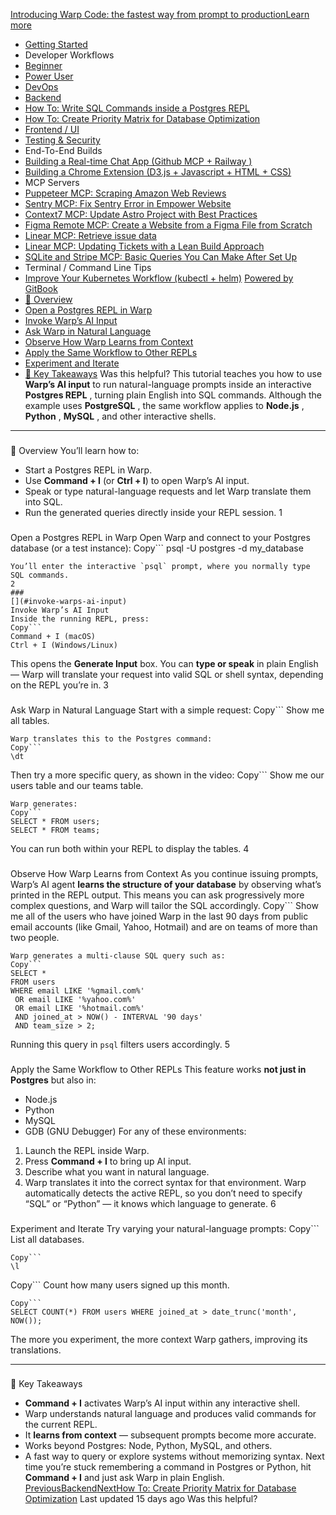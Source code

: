 [Introducing Warp Code: the fastest way from prompt to productionLearn more ](https://www.warp.dev/blog/introducing-warp-code-prompt-to-prod)
 * [Getting Started](/university)
 * Developer Workflows
 * [Beginner](/university/developer-workflows/beginner)
 * [Power User](/university/developer-workflows/power-user)
 * [DevOps](/university/developer-workflows/devops)
 * [Backend](/university/developer-workflows/backend)
 * [How To: Write SQL Commands inside a Postgres REPL](/university/developer-workflows/backend/how-to-write-sql-commands-inside-a-postgres-repl)
 * [How To: Create Priority Matrix for Database Optimization](/university/developer-workflows/backend/how-to-create-priority-matrix-for-database-optimization)
 * [Frontend / UI](/university/developer-workflows/frontend-ui)
 * [Testing & Security](/university/developer-workflows/testing-and-security)
 * End-To-End Builds
 * [Building a Real-time Chat App (Github MCP + Railway )](/university/end-to-end-builds/building-a-real-time-chat-app-github-mcp-+-railway)
 * [Building a Chrome Extension (D3.js + Javascript + HTML + CSS)](/university/end-to-end-builds/building-a-chrome-extension-d3.js-+-javascript-+-html-+-css)
 * MCP Servers
 * [Puppeteer MCP: Scraping Amazon Web Reviews ](/university/mcp-servers/puppeteer-mcp-scraping-amazon-web-reviews)
 * [Sentry MCP: Fix Sentry Error in Empower Website](/university/mcp-servers/sentry-mcp-fix-sentry-error-in-empower-website)
 * [Context7 MCP: Update Astro Project with Best Practices](/university/mcp-servers/context7-mcp-update-astro-project-with-best-practices)
 * [Figma Remote MCP: Create a Website from a Figma File from Scratch](/university/mcp-servers/figma-remote-mcp-create-a-website-from-a-figma-file-from-scratch)
 * [Linear MCP: Retrieve issue data](/university/mcp-servers/linear-mcp-retrieve-issue-data)
 * [Linear MCP: Updating Tickets with a Lean Build Approach](/university/mcp-servers/linear-mcp-updating-tickets-with-a-lean-build-approach)
 * [SQLite and Stripe MCP: Basic Queries You Can Make After Set Up](/university/mcp-servers/sqlite-and-stripe-mcp-basic-queries-you-can-make-after-set-up)
 * Terminal / Command Line Tips
 * [Improve Your Kubernetes Workflow (kubectl + helm)](/university/terminal-command-line-tips/improve-your-kubernetes-workflow-kubectl-+-helm)
[Powered by GitBook](https://www.gitbook.com/?utm_source=content&utm_medium=trademark&utm_campaign=c5dAwvMCRiTxUOdDicqy)
 * [🧠 Overview](#overview)
 * [Open a Postgres REPL in Warp](#open-a-postgres-repl-in-warp)
 * [Invoke Warp’s AI Input](#invoke-warps-ai-input)
 * [Ask Warp in Natural Language](#ask-warp-in-natural-language)
 * [Observe How Warp Learns from Context](#observe-how-warp-learns-from-context)
 * [Apply the Same Workflow to Other REPLs](#apply-the-same-workflow-to-other-repls)
 * [Experiment and Iterate](#experiment-and-iterate)
 * [🏁 Key Takeaways](#key-takeaways)
Was this helpful?
This tutorial teaches you how to use **Warp’s AI input** to run natural-language prompts inside an interactive **Postgres REPL** , turning plain English into SQL commands. Although the example uses **PostgreSQL** , the same workflow applies to **Node.js** , **Python** , **MySQL** , and other interactive shells.
* * *
### 
[](#overview)
🧠 Overview
You’ll learn how to:
 * Start a Postgres REPL in Warp.
 * Use **Command + I** (or **Ctrl + I**) to open Warp’s AI input.
 * Speak or type natural-language requests and let Warp translate them into SQL.
 * Run the generated queries directly inside your REPL session.
1
### 
[](#open-a-postgres-repl-in-warp)
Open a Postgres REPL in Warp
Open Warp and connect to your Postgres database (or a test instance):
Copy```
psql -U postgres -d my_database
```
You’ll enter the interactive `psql` prompt, where you normally type SQL commands.
2
### 
[](#invoke-warps-ai-input)
Invoke Warp’s AI Input
Inside the running REPL, press:
Copy```
Command + I (macOS)
Ctrl + I (Windows/Linux)
```
This opens the **Generate Input** box.
You can **type or speak** in plain English — Warp will translate your request into valid SQL or shell syntax, depending on the REPL you’re in.
3
### 
[](#ask-warp-in-natural-language)
Ask Warp in Natural Language
Start with a simple request:
Copy```
Show me all tables.
```
Warp translates this to the Postgres command:
Copy```
\dt
```
Then try a more specific query, as shown in the video:
Copy```
Show me our users table and our teams table.
```
Warp generates:
Copy```
SELECT * FROM users;
SELECT * FROM teams;
```
You can run both within your REPL to display the tables.
4
### 
[](#observe-how-warp-learns-from-context)
Observe How Warp Learns from Context
As you continue issuing prompts, Warp’s AI agent **learns the structure of your database** by observing what’s printed in the REPL output.
This means you can ask progressively more complex questions, and Warp will tailor the SQL accordingly.
Copy```
Show me all of the users who have joined Warp in the last 90 days from public email accounts
(like Gmail, Yahoo, Hotmail) and are on teams of more than two people.
```
Warp generates a multi-clause SQL query such as:
Copy```
SELECT *
FROM users
WHERE email LIKE '%gmail.com%'
 OR email LIKE '%yahoo.com%'
 OR email LIKE '%hotmail.com%'
 AND joined_at > NOW() - INTERVAL '90 days'
 AND team_size > 2;
```
Running this query in `psql` filters users accordingly.
5
### 
[](#apply-the-same-workflow-to-other-repls)
Apply the Same Workflow to Other REPLs
This feature works **not just in Postgres** but also in:
 * Node.js
 * Python
 * MySQL
 * GDB (GNU Debugger)
For any of these environments:
 1. Launch the REPL inside Warp.
 2. Press **Command + I** to bring up AI input.
 3. Describe what you want in natural language.
 4. Warp translates it into the correct syntax for that environment.
Warp automatically detects the active REPL, so you don’t need to specify “SQL” or “Python” — it knows which language to generate.
6
### 
[](#experiment-and-iterate)
Experiment and Iterate
Try varying your natural-language prompts:
Copy```
List all databases.
```
Copy```
\l
```
Copy```
Count how many users signed up this month.
```
Copy```
SELECT COUNT(*) FROM users WHERE joined_at > date_trunc('month', NOW());
```
The more you experiment, the more context Warp gathers, improving its translations.
* * *
### 
[](#key-takeaways)
🏁 Key Takeaways
 * **Command + I** activates Warp’s AI input within any interactive shell.
 * Warp understands natural language and produces valid commands for the current REPL.
 * It **learns from context** — subsequent prompts become more accurate.
 * Works beyond Postgres: Node, Python, MySQL, and others.
 * A fast way to query or explore systems without memorizing syntax.
Next time you’re stuck remembering a command in Postgres or Python, hit **Command + I** and just ask Warp in plain English.
[PreviousBackend](/university/developer-workflows/backend)[NextHow To: Create Priority Matrix for Database Optimization](/university/developer-workflows/backend/how-to-create-priority-matrix-for-database-optimization)
Last updated 15 days ago
Was this helpful?